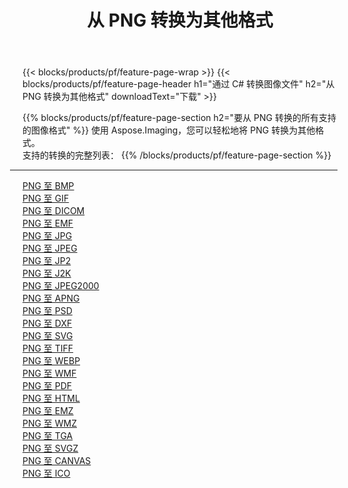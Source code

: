 ﻿---
title: 从 PNG 转换为其他格式 
weight: 3920
url: /zh-hans/java/conversion/from/png 
lang: zh-hans
langdirlevel: 2
locales: zh-hans,ja,it,ru,de,es,fr,nl,id,lt,pl,pt,vi,tr,ko,zh-hant,ar,hi,th,sv,cs,uk,he
description: 使用 Aspose.Imaging，您可以轻松地将 PNG 转换为其他格式
---

{{< blocks/products/pf/feature-page-wrap >}}
{{< blocks/products/pf/feature-page-header h1="通过 C# 转换图像文件" h2="从 PNG 转换为其他格式" downloadText="下载" >}}


{{% blocks/products/pf/feature-page-section  h2="要从 PNG 转换的所有支持的图像格式" %}}
使用 Aspose.Imaging，您可以轻松地将 PNG 转换为其他格式。
<br/>
支持的转换的完整列表：
{{% /blocks/products/pf/feature-page-section %}}
<div class="container-fluid productfamilypage bg-gray">
    <div class="convertypes bg-gray agp-content section">
        <div class="container">
		<hr style="margin-left:-20px;"/>
		<div class="row other-converters">
		    <div class='col-md-2 other-converter remove-lp remove-rp'><a href="/imaging/zh-hans/java/conversion/png-to-bmp" >PNG 至 BMP</a></div><div class='col-md-2 other-converter remove-lp remove-rp'><a href="/imaging/zh-hans/java/conversion/png-to-gif" >PNG 至 GIF</a></div><div class='col-md-2 other-converter remove-lp remove-rp'><a href="/imaging/zh-hans/java/conversion/png-to-dicom" >PNG 至 DICOM</a></div><div class='col-md-2 other-converter remove-lp remove-rp'><a href="/imaging/zh-hans/java/conversion/png-to-emf" >PNG 至 EMF</a></div><div class='col-md-2 other-converter remove-lp remove-rp'><a href="/imaging/zh-hans/java/conversion/png-to-jpg" >PNG 至 JPG</a></div><div class='col-md-2 other-converter remove-lp remove-rp'><a href="/imaging/zh-hans/java/conversion/png-to-jpeg" >PNG 至 JPEG</a></div><div class='col-md-2 other-converter remove-lp remove-rp'><a href="/imaging/zh-hans/java/conversion/png-to-jp2" >PNG 至 JP2</a></div><div class='col-md-2 other-converter remove-lp remove-rp'><a href="/imaging/zh-hans/java/conversion/png-to-j2k" >PNG 至 J2K</a></div><div class='col-md-2 other-converter remove-lp remove-rp'><a href="/imaging/zh-hans/java/conversion/png-to-jpeg2000" >PNG 至 JPEG2000</a></div><div class='col-md-2 other-converter remove-lp remove-rp'><a href="/imaging/zh-hans/java/conversion/png-to-apng" >PNG 至 APNG</a></div><div class='col-md-2 other-converter remove-lp remove-rp'><a href="/imaging/zh-hans/java/conversion/png-to-psd" >PNG 至 PSD</a></div><div class='col-md-2 other-converter remove-lp remove-rp'><a href="/imaging/zh-hans/java/conversion/png-to-dxf" >PNG 至 DXF</a></div><div class='col-md-2 other-converter remove-lp remove-rp'><a href="/imaging/zh-hans/java/conversion/png-to-svg" >PNG 至 SVG</a></div><div class='col-md-2 other-converter remove-lp remove-rp'><a href="/imaging/zh-hans/java/conversion/png-to-tiff" >PNG 至 TIFF</a></div><div class='col-md-2 other-converter remove-lp remove-rp'><a href="/imaging/zh-hans/java/conversion/png-to-webp" >PNG 至 WEBP</a></div><div class='col-md-2 other-converter remove-lp remove-rp'><a href="/imaging/zh-hans/java/conversion/png-to-wmf" >PNG 至 WMF</a></div><div class='col-md-2 other-converter remove-lp remove-rp'><a href="/imaging/zh-hans/java/conversion/png-to-pdf" >PNG 至 PDF</a></div><div class='col-md-2 other-converter remove-lp remove-rp'><a href="/imaging/zh-hans/java/conversion/png-to-html" >PNG 至 HTML</a></div><div class='col-md-2 other-converter remove-lp remove-rp'><a href="/imaging/zh-hans/java/conversion/png-to-emz" >PNG 至 EMZ</a></div><div class='col-md-2 other-converter remove-lp remove-rp'><a href="/imaging/zh-hans/java/conversion/png-to-wmz" >PNG 至 WMZ</a></div><div class='col-md-2 other-converter remove-lp remove-rp'><a href="/imaging/zh-hans/java/conversion/png-to-tga" >PNG 至 TGA</a></div><div class='col-md-2 other-converter remove-lp remove-rp'><a href="/imaging/zh-hans/java/conversion/png-to-svgz" >PNG 至 SVGZ</a></div><div class='col-md-2 other-converter remove-lp remove-rp'><a href="/imaging/zh-hans/java/conversion/png-to-canvas" >PNG 至 CANVAS</a></div><div class='col-md-2 other-converter remove-lp remove-rp'><a href="/imaging/zh-hans/java/conversion/png-to-ico" >PNG 至 ICO</a></div>
                </div>
        </div>
    </div>
</div>
<br/>

